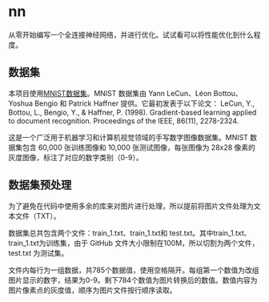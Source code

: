 # nn
从零开始编写一个全连接神经网络，并进行优化。试试看可以将性能优化到什么程度。

## 数据集
本项目使用[MNIST数据集](https://yann.lecun.com/exdb/mnist/)。MNIST 数据集由 Yann LeCun、Léon Bottou、Yoshua Bengio 和 Patrick Haffner 提供。它最初发表于以下论文：
LeCun, Y., Bottou, L., Bengio, Y., & Haffner, P. (1998). Gradient-based learning applied to document recognition. Proceedings of the IEEE, 86(11), 2278-2324.

这是一个广泛用于机器学习和计算机视觉领域的手写数字图像数据集。MNIST 数据集包含 60,000 张训练图像和 10,000 张测试图像，每张图像为 28x28 像素的灰度图像，标注了对应的数字类别（0-9）。

## 数据集预处理
为了避免在代码中使用多余的库来对图片进行处理，所以提前将图片文件处理为文本文件（TXT）。

数据集总共包含两个文件：train_1.txt、train_1.txt和 test.txt。其中train_1.txt、train_1.txt为训练集，由于 GitHub 文件大小限制在100M，所以切割为两个文件，test.txt 为测试集。

文件内每行为一组数据，共785个数据值，使用空格隔开。每组第一个数值为改组图片显示的数字，结果为0-9。剩下784个数值为图片转换后的数值。数值内容为图片像素点的灰度值，顺序为图片文件按行顺序读取。